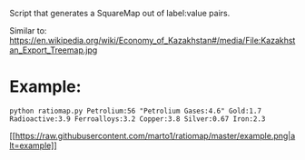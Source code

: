 Script that generates a SquareMap out of label:value pairs.

Similar to: https://en.wikipedia.org/wiki/Economy_of_Kazakhstan#/media/File:Kazakhstan_Export_Treemap.jpg


Example:
========

`python ratiomap.py Petrolium:56 "Petrolium Gases:4.6" Gold:1.7 Radioactive:3.9 Ferroalloys:3.2 Copper:3.8 Silver:0.67 Iron:2.3`


[[https://raw.githubusercontent.com/marto1/ratiomap/master/example.png|alt=example]]
